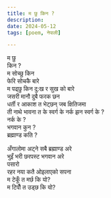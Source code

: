 ```yaml
---
title: म छु किन ?
description:
date: 2024-05-12
tags: [poem, नेपाली]

---
```


म छु  
किन ?  
म सोच्छु किन  
फेरि सोचकै बारे  
म पढ्छु किन दु:ख र सुख को बारे  
जसरी मानौ दुबै फरक  छन   
धर्ती र आकाश त भेट्छन् जब क्षितिजमा  
ती नाथे भावना त के स्वर्ग के नर्क झन 
स्वर्ग के ?  
नर्क के ?  
भगवान कुन ?  
ब्रह्माण्ड कति ?  

अँगालोमा अट्ने सबै ब्रह्माण्ड अरे  
भुइँ भरी छरपस्ट भगवान अरे  
पसारो  
रहर नया कतै ओइलाएको सपना   
म टेकूँ त मर्छ कि यो?  
म टिपौँ त उड्छ कि यो?  